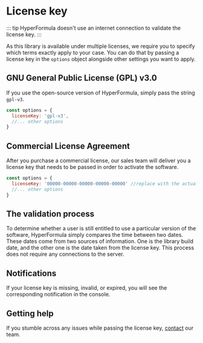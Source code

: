# License key

::: tip
HyperFormula doesn't use an internet connection to validate the
license key.
:::

As this library is available under multiple licenses, we require you
to specify which terms exactly apply to your case. You can do that by
passing a license key in the `options` object alongside other
settings you want to apply.

## GNU General Public License (GPL) v3.0

If you use the open-source version of HyperFormula, simply pass the
string `gpl-v3`.

```javascript
const options = {
  licenseKey: 'gpl-v3',
  //... other options
}
```

## Commercial License Agreement

After you purchase a commercial license, our sales team will deliver
you a license key that needs to be passed in order to activate the
software.

```javascript
const options = {
  licenseKey: '00000-00000-00000-00000-00000' //replace with the actual commercial key
  //... other options
}
```

## The validation process

To determine whether a user is still entitled to use a particular
version of the software, HyperFormula simply compares the time between
two dates. These dates come from two sources of information. One is
the library build date, and the other one is the date taken from the license key.
This process does not require any connections to the server.

## Notifications

If your license key is missing, invalid, or expired, you will see the
corresponding notification in the console.

## Getting help

If you stumble across any issues while passing the license key,
[contact](contact.md) our team.